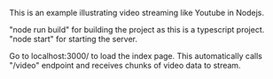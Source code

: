 This is an example illustrating video streaming like Youtube in Nodejs.

"node run build" for building the project as this is a typescript project. 
"node start" for starting the server.

Go to localhost:3000/ to load the index page. This automatically calls "/video" endpoint and receives chunks of video data to stream. 

